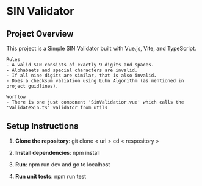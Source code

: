 # SIN Validator

## Project Overview

This project is a Simple SIN Validator built with Vue.js, Vite, and TypeScript.

    Rules
    - A valid SIN consists of exactly 9 digits and spaces.
    - Alphabaets and special characters are invalid.
    - If all nine digits are similar, that is also invalid.
    - Does a checksum valiation using Luhn Algorithm (as mentioned in project guidlines).

    Worflow
    - There is one just component 'SinValidatior.vue' which calls the 'ValidateSin.ts' validator from utils

## Setup Instructions

1. **Clone the repository**:
   git clone < url >
   cd < respository >

2. **Install dependencies**:
    npm install

3. **Run**:
    npm run dev and go to localhost

4. **Run unit tests**:
    npm run test



